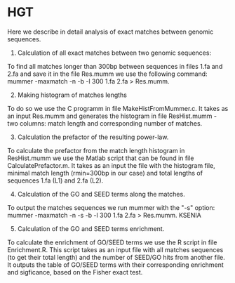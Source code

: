 # HGT
Here we describe in detail analysis of exact matches between genomic sequences.
1. Calculation of all exact matches between two genomic sequences:

To find all matches longer than 300bp between sequences in files 1.fa and 2.fa and save it in the file Res.mumm we use the following command: mummer -maxmatch -n -b -l 300 1.fa 2.fa > Res.mumm.

2. Making histogram of matches lengths

To do so we use the C programm in file MakeHistFromMummer.c. It takes as an input Res.mumm and generates the histogram in file ResHist.mumm - two columns: match length and corresponding number of matches.


3. Calculation the prefactor of the resulting power-law.

To calculate the prefactor from the match length histogram in ResHist.mumm we use the Matlab script that can be found in file CalculatePrefactor.m. It takes as an input the file with the histogram file, minimal match length (rmin=300bp in our case) and total lengths of sequences 1.fa (L1) and 2.fa (L2).

4. Calculation of the GO and SEED terms along the matches.

To output the matches sequences we run mummer with the "-s" option: mummer -maxmatch -n -s -b -l 300 1.fa 2.fa > Res.mumm.
KSENIA

5. Calculation of the GO and SEED terms enrichment.

To calculate the enrichment of GO/SEED terms we use the R script in file Enrichment.R. This script takes as an input file with all matches sequences (to get their total length) and the number of SEED/GO hits from another file. It outputs the table of GO/SEED terms with their corresponding enrichment and sigficance, based on the Fisher exact test.
